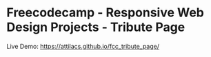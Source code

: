 # Freecodecamp - Responsive Web Design Projects - Tribute Page
Live Demo: https://attilacs.github.io/fcc_tribute_page/